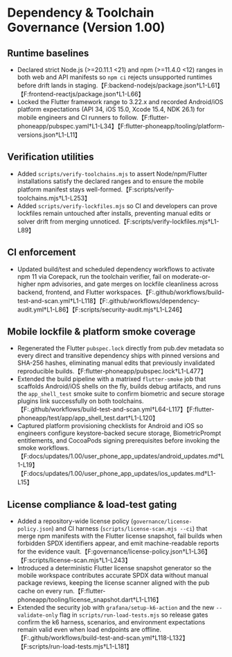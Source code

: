 # Dependency & Toolchain Governance (Version 1.00)

## Runtime baselines
- Declared strict Node.js (>=20.11.1 <21) and npm (>=11.4.0 <12) ranges in both web and API manifests so `npm ci` rejects unsupported runtimes before drift lands in staging.【F:backend-nodejs/package.json†L1-L61】【F:frontend-reactjs/package.json†L1-L66】
- Locked the Flutter framework range to 3.22.x and recorded Android/iOS platform expectations (API 34, iOS 15.0, Xcode 15.4, NDK 26.1) for mobile engineers and CI runners to follow.【F:flutter-phoneapp/pubspec.yaml†L1-L34】【F:flutter-phoneapp/tooling/platform-versions.json†L1-L11】

## Verification utilities
- Added `scripts/verify-toolchains.mjs` to assert Node/npm/Flutter installations satisfy the declared ranges and to ensure the mobile platform manifest stays well-formed.【F:scripts/verify-toolchains.mjs†L1-L253】
- Added `scripts/verify-lockfiles.mjs` so CI and developers can prove lockfiles remain untouched after installs, preventing manual edits or solver drift from merging unnoticed.【F:scripts/verify-lockfiles.mjs†L1-L89】

## CI enforcement
- Updated build/test and scheduled dependency workflows to activate npm 11 via Corepack, run the toolchain verifier, fail on moderate-or-higher npm advisories, and gate merges on lockfile cleanliness across backend, frontend, and Flutter workspaces.【F:.github/workflows/build-test-and-scan.yml†L1-L118】【F:.github/workflows/dependency-audit.yml†L1-L86】【F:scripts/security-audit.mjs†L1-L246】

## Mobile lockfile & platform smoke coverage
- Regenerated the Flutter `pubspec.lock` directly from pub.dev metadata so every direct and transitive dependency ships with pinned versions and SHA-256 hashes, eliminating manual edits that previously invalidated reproducible builds.【F:flutter-phoneapp/pubspec.lock†L1-L477】
- Extended the build pipeline with a matrixed `flutter-smoke` job that scaffolds Android/iOS shells on the fly, builds debug artifacts, and runs the `app_shell_test` smoke suite to confirm biometric and secure storage plugins link successfully on both toolchains.【F:.github/workflows/build-test-and-scan.yml†L64-L117】【F:flutter-phoneapp/test/app/app_shell_test.dart†L1-L120】
- Captured platform provisioning checklists for Android and iOS so engineers configure keystore-backed secure storage, BiometricPrompt entitlements, and CocoaPods signing prerequisites before invoking the smoke workflows.【F:docs/updates/1.00/user_phone_app_updates/android_updates.md†L1-L19】【F:docs/updates/1.00/user_phone_app_updates/ios_updates.md†L1-L15】

## License compliance & load-test gating
- Added a repository-wide license policy (`governance/license-policy.json`) and CI harness (`scripts/license-scan.mjs --ci`) that merge npm manifests with the Flutter license snapshot, fail builds when forbidden SPDX identifiers appear, and emit machine-readable reports for the evidence vault.【F:governance/license-policy.json†L1-L36】【F:scripts/license-scan.mjs†L1-L243】
- Introduced a deterministic Flutter license snapshot generator so the mobile workspace contributes accurate SPDX data without manual package reviews, keeping the license scanner aligned with the pub cache on every run.【F:flutter-phoneapp/tooling/license_snapshot.dart†L1-L116】
- Extended the security job with `grafana/setup-k6-action` and the new `--validate-only` flag in `scripts/run-load-tests.mjs` so release gates confirm the k6 harness, scenarios, and environment expectations remain valid even when load endpoints are offline.【F:.github/workflows/build-test-and-scan.yml†L118-L132】【F:scripts/run-load-tests.mjs†L1-L181】
